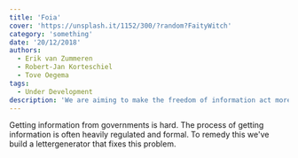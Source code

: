 ```yaml
---
title: 'Foia'
cover: 'https://unsplash.it/1152/300/?random?FaityWitch'
category: 'something'
date: '20/12/2018'
authors:
  - Erik van Zummeren
  - Robert-Jan Korteschiel
  - Tove Oegema
tags:
  - Under Development
description: 'We are aiming to make the freedom of information act more accessible for journalists, activists and citizens.'
---
```


Getting information from governments is hard. The process of getting information is often heavily regulated and formal. To remedy this we've build a lettergenerator that fixes this problem. 
